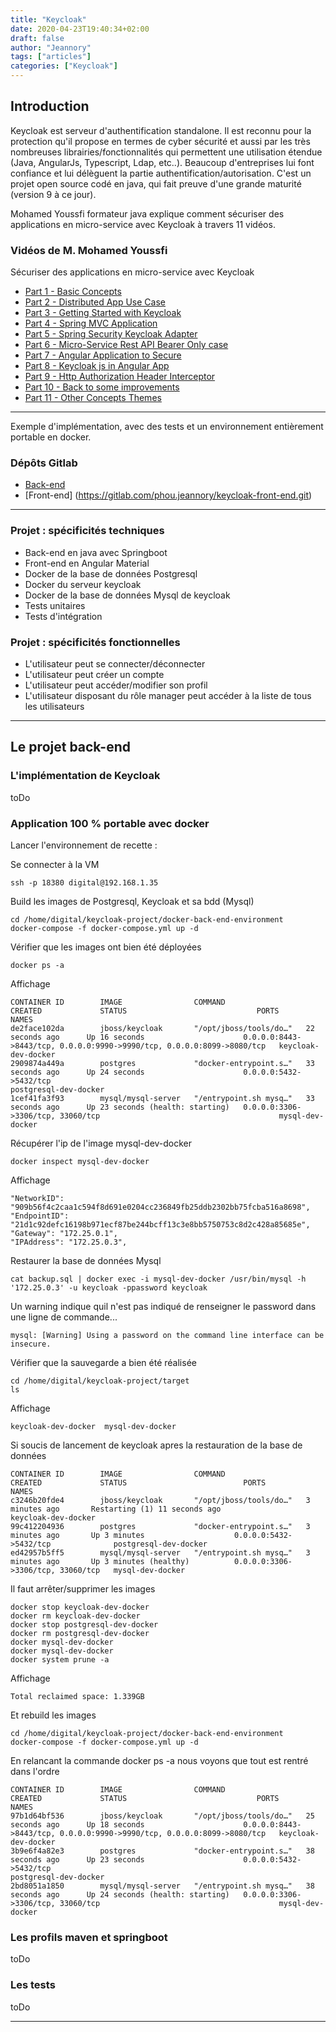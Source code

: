 ```yaml
---
title: "Keycloak"
date: 2020-04-23T19:40:34+02:00
draft: false
author: "Jeannory"
tags: ["articles"]
categories: ["Keycloak"]
---
```

## Introduction ##

Keycloak est serveur d'authentification standalone.
Il est reconnu pour la protection qu'il propose en termes de cyber sécurité et aussi par les très nombreuses librairies/fonctionnalités qui permettent une utilisation étendue (Java, AngularJs, Typescript, Ldap, etc..). Beaucoup d'entreprises lui font confiance et lui délèguent la partie authentification/autorisation.
C'est un projet open source codé en java, qui fait preuve d'une grande maturité (version 9 à ce jour).

Mohamed Youssfi formateur java explique comment sécuriser des applications en micro-service avec Keycloak à travers 11 vidéos.

<!-- <div style="position: relative; padding-bottom: 56.25%; height: 0; overflow: hidden;">
  <iframe src="https://www.youtube.com/watch?v=2DYWyE9jkEY" style="position: absolute; top: 0; left: 0; width: 50%; height: 75%; border:0;" allowfullscreen title="YouTube Video"></iframe>
</div> -->

### Vidéos de M. Mohamed Youssfi ###
Sécuriser des applications en micro-service avec Keycloak

* [Part 1 - Basic Concepts](https://www.youtube.com/watch?v=2DYWyE9jkEY)
* [Part 2 - Distributed App Use Case](https://www.youtube.com/watch?v=hiu4uHjdWbY&t=35s)
* [Part 3 - Getting Started with Keycloak](https://www.youtube.com/watch?v=mFJSxX9d-Cg)
* [Part 4 - Spring MVC Application](https://www.youtube.com/watch?v=QksFYgRUxGQ&t=188s)
* [Part 5 - Spring Security Keycloak Adapter](https://www.youtube.com/watch?v=NvpbR_wvPlQ&t=6s)
* [Part 6 - Micro-Service Rest API Bearer Only case](https://www.youtube.com/watch?v=grvDI2kvgsc&t=4s)
* [Part 7 - Angular Application to Secure](https://www.youtube.com/watch?v=Seq2qCCwxZ0&t=37s)
* [Part 8 - Keycloak js in Angular App](https://www.youtube.com/watch?v=5n0DhOdLxPc&t=29s)
* [Part 9 - Http Authorization Header Interceptor](https://www.youtube.com/watch?v=nIm78BIIeFE&t=27s)
* [Part 10 - Back to some improvements](https://www.youtube.com/watch?v=ObHhIvSILOs&t=21s)
* [Part 11 - Other Concepts Themes](https://www.youtube.com/watch?v=13vIJR8vT3w&t=110s)

---

Exemple d'implémentation, avec des tests et un environnement entièrement portable en docker.

### Dépôts Gitlab ###

* [Back-end](https://gitlab.com/phou.jeannory/keycloak-back-end.git)
* [Front-end] (https://gitlab.com/phou.jeannory/keycloak-front-end.git)

---

### Projet : spécificités techniques ###

* Back-end en java avec Springboot
* Front-end en Angular Material
* Docker de la base de données Postgresql
* Docker du serveur keycloak
* Docker de la base de données Mysql de keycloak
* Tests unitaires
* Tests d'intégration

### Projet : spécificités fonctionnelles ###

* L'utilisateur peut se connecter/déconnecter
* L'utilisateur peut créer un compte
* L'utilisateur peut accéder/modifier son profil
* L'utilisateur disposant du rôle manager peut accéder à la liste de tous les utilisateurs

---

## Le projet back-end ##

### L'implémentation de Keycloak ###

toDo

### Application 100 % portable avec docker ###

Lancer l'environnement de recette :

  Se connecter à la VM

    ssh -p 18380 digital@192.168.1.35

  Build les images de Postgresql, Keycloak et sa bdd (Mysql)

    cd /home/digital/keycloak-project/docker-back-end-environment
    docker-compose -f docker-compose.yml up -d

  Vérifier que les images ont bien été déployées

    docker ps -a

  Affichage

    CONTAINER ID        IMAGE                COMMAND                  CREATED             STATUS                             PORTS                                                                    NAMES
    de2face102da        jboss/keycloak       "/opt/jboss/tools/do…"   22 seconds ago      Up 16 seconds                      0.0.0.0:8443->8443/tcp, 0.0.0.0:9990->9990/tcp, 0.0.0.0:8099->8080/tcp   keycloak-dev-docker
    2909874a449a        postgres             "docker-entrypoint.s…"   33 seconds ago      Up 24 seconds                      0.0.0.0:5432->5432/tcp                                                   postgresql-dev-docker
    1cef41fa3f93        mysql/mysql-server   "/entrypoint.sh mysq…"   33 seconds ago      Up 23 seconds (health: starting)   0.0.0.0:3306->3306/tcp, 33060/tcp                                        mysql-dev-docker

  Récupérer l'ip de l'image mysql-dev-docker

    docker inspect mysql-dev-docker

  Affichage

    "NetworkID": "909b56f4c2caa1c594f8d691e0204cc236849fb25ddb2302bb75fcba516a8698",
    "EndpointID": "21d1c92defc16198b971ecf87be244bcff13c3e8bb5750753c8d2c428a85685e",
    "Gateway": "172.25.0.1",
    "IPAddress": "172.25.0.3",

  Restaurer la base de données Mysql

    cat backup.sql | docker exec -i mysql-dev-docker /usr/bin/mysql -h '172.25.0.3' -u keycloak -ppassword keycloak

  Un warning indique quil n'est pas indiqué de renseigner le password dans une ligne de commande...

    mysql: [Warning] Using a password on the command line interface can be insecure.

  Vérifier que la sauvegarde a bien été réalisée

    cd /home/digital/keycloak-project/target
    ls

  Affichage

    keycloak-dev-docker  mysql-dev-docker

  Si soucis de lancement de keycloak apres la restauration de la base de données

    CONTAINER ID        IMAGE                COMMAND                  CREATED             STATUS                          PORTS                               NAMES
    c3246b20fde4        jboss/keycloak       "/opt/jboss/tools/do…"   3 minutes ago       Restarting (1) 11 seconds ago                                       keycloak-dev-docker
    99c412204936        postgres             "docker-entrypoint.s…"   3 minutes ago       Up 3 minutes                    0.0.0.0:5432->5432/tcp              postgresql-dev-docker
    ed42957b5ff5        mysql/mysql-server   "/entrypoint.sh mysq…"   3 minutes ago       Up 3 minutes (healthy)          0.0.0.0:3306->3306/tcp, 33060/tcp   mysql-dev-docker

  Il faut arrêter/supprimer les images

    docker stop keycloak-dev-docker
    docker rm keycloak-dev-docker
    docker stop postgresql-dev-docker
    docker rm postgresql-dev-docker
    docker mysql-dev-docker
    docker mysql-dev-docker
    docker system prune -a

  Affichage

    Total reclaimed space: 1.339GB

  Et rebuild les images

    cd /home/digital/keycloak-project/docker-back-end-environment
    docker-compose -f docker-compose.yml up -d

  En relancant la commande docker ps -a nous voyons que tout est rentré dans l'ordre

    CONTAINER ID        IMAGE                COMMAND                  CREATED             STATUS                             PORTS                                                                    NAMES
    97b1d64bf536        jboss/keycloak       "/opt/jboss/tools/do…"   25 seconds ago      Up 18 seconds                      0.0.0.0:8443->8443/tcp, 0.0.0.0:9990->9990/tcp, 0.0.0.0:8099->8080/tcp   keycloak-dev-docker
    3b9e6f4a82e3        postgres             "docker-entrypoint.s…"   38 seconds ago      Up 23 seconds                      0.0.0.0:5432->5432/tcp                                                   postgresql-dev-docker
    2bd8051a1850        mysql/mysql-server   "/entrypoint.sh mysq…"   38 seconds ago      Up 24 seconds (health: starting)   0.0.0.0:3306->3306/tcp, 33060/tcp                                        mysql-dev-docker






### Les profils maven et springboot ###

toDo

### Les tests ###

toDo

---

